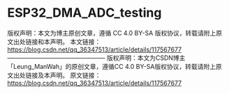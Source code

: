# ESP32_DMA_ADC_testing
版权声明：本文为博主原创文章，遵循 CC 4.0 BY-SA 版权协议，转载请附上原文出处链接和本声明。 本文链接：https://blog.csdn.net/qq_36347513/article/details/117567677 ———————————————— 版权声明：本文为CSDN博主「Leung_ManWah」的原创文章，遵循CC 4.0 BY-SA版权协议，转载请附上原文出处链接及本声明。 原文链接：https://blog.csdn.net/qq_36347513/article/details/117567677
